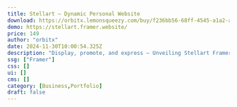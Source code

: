 ```yaml
---
title: Stellart — Dynamic Personal Website
download: https://orbitx.lemonsqueezy.com/buy/f236bb56-68ff-4545-a1a2-ac52662f81c0?aff=YGGpO5
demo: https://stellart.framer.website/
price: 149
author: "orbitx"
date: 2024-11-30T10:00:54.325Z
description: "Display, promote, and express – Unveiling Stellart Framer, the dynamic portfolio website template designed to illuminate your online identity. Crafted for designers, marketers, and developers seeking stellar presentation."
ssg: ["Framer"]
css: []
ui: []
cms: []
category: [Business,Portfolio]
draft: false
---
```


